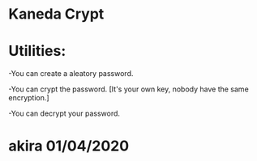 # Kaneda Crypt

 

# Utilities:

-You can create a aleatory password.

-You can crypt the password. [It's your own key, nobody have the same encryption.]

-You can decrypt your password.











# akira 01/04/2020  
